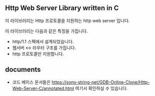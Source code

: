 ## Http Web Server Library written in C

이 라이브러리는 Http 프로토콜을 지원하는 http web server 입니다.   
   
이 라이브러리는 다음과 같은 특징을 가집니다.
- http/1.1 스펙에서 설계되었습니다.
- 웹서버 ↔ 라우터 구조를 가집니다.
- http 프로토콜만 지원합니다.

## documents
- 코드 베이스 문서들은 <https://sony-string-net/GDB-Online-Clone/Http-Web-Server-C/annotated.html> 여기서 확인하실 수 있습니다.

